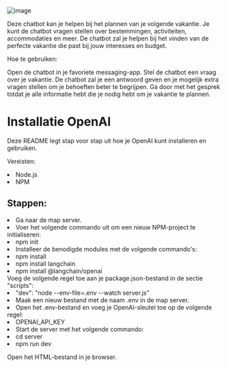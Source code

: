 
![image](https://github.com/furkanzelik/ai-project/assets/113936184/01aea029-3cd0-4977-a84d-a6ffecab4056)

Deze chatbot kan je helpen bij het plannen van je volgende vakantie. Je kunt de chatbot vragen stellen over bestemmingen, activiteiten, accommodaties en meer. De chatbot zal je helpen bij het vinden van de perfecte vakantie die past bij jouw interesses en budget.

Hoe te gebruiken:

Open de chatbot in je favoriete messaging-app.
Stel de chatbot een vraag over je vakantie.
De chatbot zal je een antwoord geven en je mogelijk extra vragen stellen om je behoeften beter te begrijpen.
Ga door met het gesprek totdat je alle informatie hebt die je nodig hebt om je vakantie te plannen.

<h1>Installatie OpenAI</h1>

Deze README legt stap voor stap uit hoe je OpenAI kunt installeren en gebruiken.

Vereisten:

<lu>
    <li>Node.js</li>
    <li>NPM</li>
</lu>

<h2>Stappen:</h2>

<lu>
    <li>Ga naar de map server.</li>
    <li>Voer het volgende commando uit om een nieuw NPM-project te initialiseren:</li>
    <li>npm init</li>
    <li>Installeer de benodigde modules met de volgende commando's:</li>
    <li>npm install</li>
    <li>npm install langchain</li>
    <li>npm install @langchain/openai</li>
    Voeg de volgende regel toe aan je package.json-bestand in de sectie "scripts":
    <li>"dev": "node --env-file=.env --watch server.js"</li>
    <li>Maak een nieuw bestand met de naam .env in de map server.</li>
    <li>Open het .env-bestand en voeg je OpenAI-sleutel toe op de volgende regel:</li>
    <li>OPENAI_API_KEY</li>
    <li>Start de server met het volgende commando:</li>
    <li>cd server</li>
    <li>npm run dev</li>

Open het HTML-bestand in je browser.
</lu>
